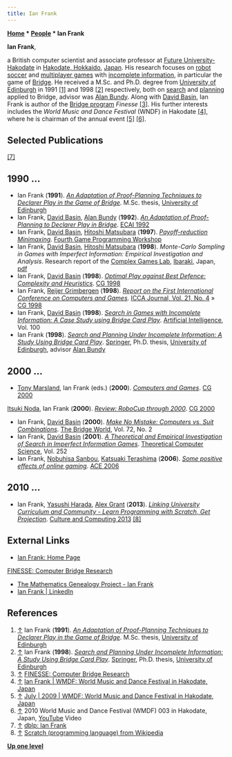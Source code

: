 ```yaml
---
title: Ian Frank
---
```

**[Home](Home "Home") * [People](People "People") * Ian Frank**

**Ian Frank**,

a British computer scientist and associate professor at [Future University-Hakodate](https://en.wikipedia.org/wiki/Future_University_Hakodate) in [Hakodate, Hokkaido](https://en.wikipedia.org/wiki/Hakodate,_Hokkaido), [Japan](https://en.wikipedia.org/wiki/Japan). His research focuses on [robot soccer](https://en.wikipedia.org/wiki/RoboCup) and [multiplayer games](https://en.wikipedia.org/wiki/Multiplayer_game) with [incomplete information](https://en.wikipedia.org/wiki/Complete_information), in particular the game of [Bridge](index.php?title=Bridge&action=edit&redlink=1 "Bridge (page does not exist)"). He received a M.Sc. and Ph.D. degree from [University of Edinburgh](University_of_Edinburgh "University of Edinburgh") in 1991 <a id="cite-note-1" href="#cite-ref-1">[1]</a> and 1998 <a id="cite-note-2" href="#cite-ref-2">[2]</a> respectively, both on [search](Search "Search") and [planning](Planning "Planning") applied to Bridge, advisor was [Alan Bundy](Mathematician#ABundy "Mathematician"). Along with [David Basin](Mathematician#DBasin "Mathematician"), Ian Frank is author of the [Bridge program](https://en.wikipedia.org/wiki/Computer_bridge) *Finesse* <a id="cite-note-3" href="#cite-ref-3">[3]</a>. His further interests includes the *World Music and Dance Festival* (WNDF) in Hakodate <a id="cite-note-4" href="#cite-ref-4">[4]</a>, where he is chairman of the annual event <a id="cite-note-5" href="#cite-ref-5">[5]</a> <a id="cite-note-6" href="#cite-ref-6">[6]</a>.

## Selected Publications

<a id="cite-note-7" href="#cite-ref-7">[7]</a>

## 1990 ...

- Ian Frank (**1991**). *[An Adaptation of Proof-Planning Techniques to Declarer Play in the Game of Bridge](http://www.fun.ac.jp/~ianf/Publications/msc.html)*. M.Sc. thesis, [University of Edinburgh](University_of_Edinburgh "University of Edinburgh")
- Ian Frank, [David Basin](Mathematician#DBasin "Mathematician"), [Alan Bundy](Mathematician#ABundy "Mathematician") (**1992**). *[An Adaptation of Proof-Planning to Declarer Play in Bridge](http://www.fun.ac.jp/~ianf/Publications/ecai92.html)*. [ECAI 1992](http://dblp.uni-trier.de/db/conf/ecai/ecai92.html#FrankBB92)
- Ian Frank, [David Basin](Mathematician#DBasin "Mathematician"), [Hitoshi Matsubara](Hitoshi_Matsubara "Hitoshi Matsubara") (**1997**). *[Payoff-reduction Minimaxing](http://www.fun.ac.jp/~ianf/Publications/prm.html)*. [Fourth Game Programming Workshop](Conferences#GPW "Conferences")
- Ian Frank, [David Basin](Mathematician#DBasin "Mathematician"), [Hitoshi Matsubara](Hitoshi_Matsubara "Hitoshi Matsubara") (**1998**). *Monte-Carlo Sampling in Games with Imperfect Information: Empirical Investigation and Analysis*. Research report of the [Complex Games Lab](https://webdocs.cs.ualberta.ca/~mmueller/cgo/cg98-workshop/cg98-workshop.html), [Ibaraki](https://en.wikipedia.org/wiki/Ibaraki_Prefecture), Japan, [pdf](https://pdfs.semanticscholar.org/8537/99eb8c56ebdd3bb2843764628aebe8a2eedf.pdf)
- Ian Frank, [David Basin](Mathematician#DBasin "Mathematician") (**1998**). *[Optimal Play against Best Defence: Complexity and Heuristics](http://link.springer.com/chapter/10.1007/3-540-48957-6_4)*. [CG 1998](CG_1998 "CG 1998")
- Ian Frank, [Reijer Grimbergen](Reijer_Grimbergen "Reijer Grimbergen") (**1998**). *[Report on the First International Conference on Computers and Games](http://www.fun.ac.jp/~ianf/Publications/cg98.html)*. [ICCA Journal, Vol. 21, No. 4](ICGA_Journal#21_4 "ICGA Journal") » [CG 1998](CG_1998 "CG 1998")
- Ian Frank, [David Basin](Mathematician#DBasin "Mathematician") (**1998**). *[Search in Games with Incomplete Information: A Case Study using Bridge Card Play](http://www.fun.ac.jp/~ianf/Publications/aij.html)*. [Artificial Intelligence](https://en.wikipedia.org/wiki/Artificial_Intelligence_%28journal%29), Vol. 100
- Ian Frank (**1998**). *[Search and Planning Under Incomplete Information: A Study Using Bridge Card Play](http://www.goodreads.com/book/show/7998822-search-and-planning-under-incomplete-information)*. [Springer](https://en.wikipedia.org/wiki/Springer_Science%2BBusiness_Media), Ph.D. thesis, [University of Edinburgh](University_of_Edinburgh "University of Edinburgh"), advisor [Alan Bundy](Mathematician#ABundy "Mathematician")

## 2000 ...

- [Tony Marsland](Tony_Marsland "Tony Marsland"), Ian Frank (eds.) (**2000**). *[Computers and Games](http://link.springer.com/book/10.1007/3-540-45579-5)*. [CG 2000](CG_2000 "CG 2000")

[Itsuki Noda](index.php?title=Itsuki_Noda&action=edit&redlink=1 "Itsuki Noda (page does not exist)"), Ian Frank (**2000**). *[Review: RoboCup through 2000](http://link.springer.com/chapter/10.1007/3-540-45579-5_29)*. [CG 2000](CG_2000 "CG 2000")

- Ian Frank, [David Basin](Mathematician#DBasin "Mathematician") (**2000**). *[Make No Mistake: Computers vs. Suit Combinations](http://www.fun.ac.jp/~ianf/Publications/bridgeworld.html)*. [The Bridge World](https://en.wikipedia.org/wiki/The_Bridge_World), Vol. 72, No. 2
- Ian Frank, [David Basin](Mathematician#DBasin "Mathematician") (**2001**). *[A Theoretical and Empirical Investigation of Search in Imperfect Information Games](http://www.fun.ac.jp/~ianf/Publications/tcs.html)*. [Theoretical Computer Science](https://en.wikipedia.org/wiki/Theoretical_Computer_Science_%28journal%29), Vol. 252
- Ian Frank, [Nobuhisa Sanbou](http://dblp.uni-trier.de/pers/hd/s/Sanbou:Nobuhisa), [Katsuaki Terashima](http://dblp.uni-trier.de/pers/hd/t/Terashima:Katsuaki) (**2006**). *[Some positive effects of online gaming](http://dl.acm.org/citation.cfm?id=1178909)*. [ACE 2006](http://dblp.uni-trier.de/db/conf/ACMace/ace2006.html#FrankST06)

## 2010 ...

- Ian Frank, [Yasushi Harada](http://dblp.uni-trier.de/pers/hd/h/Harada:Yasushi), [Alex Grant](http://dblp.uni-trier.de/pers/hd/g/Grant:Alex) (**2013**). *[Linking University Curriculum and Community - Learn Programming with Scratch, Get Projection](http://ieeexplore.ieee.org/xpl/articleDetails.jsp?reload=true&arnumber=6680385)*. [Culture and Computing 2013](http://ieeexplore.ieee.org/xpl/mostRecentIssue.jsp?punumber=6679621) <a id="cite-note-8" href="#cite-ref-8">[8]</a>

## External Links

- [Ian Frank: Home Page](http://www.fun.ac.jp/~ianf/index.html)

[FINESSE: Computer Bridge Research](http://www.fun.ac.jp/~ianf/Finesse/index.html)

- [The Mathematics Genealogy Project - Ian Frank](http://genealogy.math.ndsu.nodak.edu/id.php?id=102676)
- [Ian Frank | LinkedIn](https://www.linkedin.com/pub/ian-frank/0/152/14)

## References

1. <a id="cite-ref-1" href="#cite-note-1">↑</a> Ian Frank (**1991**). *[An Adaptation of Proof-Planning Techniques to Declarer Play in the Game of Bridge](http://www.fun.ac.jp/~ianf/Publications/msc.html)*. M.Sc. thesis, [University of Edinburgh](University_of_Edinburgh "University of Edinburgh")
1. <a id="cite-ref-2" href="#cite-note-2">↑</a> Ian Frank (**1998**). *[Search and Planning Under Incomplete Information: A Study Using Bridge Card Play](http://www.goodreads.com/book/show/7998822-search-and-planning-under-incomplete-information)*. [Springer](https://en.wikipedia.org/wiki/Springer_Science%2BBusiness_Media), Ph.D. thesis, [University of Edinburgh](University_of_Edinburgh "University of Edinburgh")
1. <a id="cite-ref-3" href="#cite-note-3">↑</a> [FINESSE: Computer Bridge Research](http://www.fun.ac.jp/~ianf/Finesse/index.html)
1. <a id="cite-ref-4" href="#cite-note-4">↑</a> [Ian Frank | WMDF: World Music and Dance Festival in Hakodate, Japan](http://wmdf.org/en/author/ianf)
1. <a id="cite-ref-5" href="#cite-note-5">↑</a> [July | 2009 | WMDF: World Music and Dance Festival in Hakodate, Japan](http://wmdf.org/en/2009/07)
1. <a id="cite-ref-6" href="#cite-note-6">↑</a> 2010 World Music and Dance Festival (WMDF) 003 in Hakodate, Japan, [YouTube](https://en.wikipedia.org/wiki/YouTube) Video
1. <a id="cite-ref-7" href="#cite-note-7">↑</a> [dblp: Ian Frank](http://dblp.uni-trier.de/pers/hd/f/Frank:Ian)
1. <a id="cite-ref-8" href="#cite-note-8">↑</a> [Scratch (programming language) from Wikipedia](https://en.wikipedia.org/wiki/Scratch_%28programming_language%29)

**[Up one level](People "People")**

